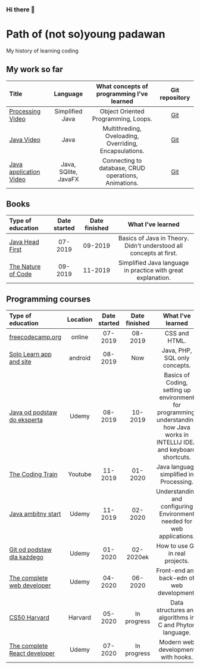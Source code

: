 ### Hi there 👋

# Path of (not so)young padawan
My history of learning coding

## My work so far
Title | Language | What concepts of programming I've learned | Git repository
:-- | :--: | :--: |:--:
[Processing Video](https://youtu.be/SCnKJ8gOhns)  | Simplified Java | Object Oriented Programming, Loops. | [Git](https://github.com/SzubaKrzysztof/Learning_Processing)
[Java Video](https://youtu.be/WszcqbLQHjo)| Java | Multithreding, Oveloading, Overriding, Encapsulations. | [Git](https://github.com/SzubaKrzysztof/Learnin_Java)
[Java application Video](https://youtu.be/S2IozY4VTuI) | Java, SQlite, JavaFX | Connecting to database, CRUD operations, Animations. | [Git](https://github.com/SzubaKrzysztof/Project_Backery_Crud) 


## Books

Type of education | Date started | Date finished | What I've learned
:-- | :--: | :--: | :--:
[Java Head First](https://www.amazon.com/Head-First-Java-Brain-Friendly-Guide-ebook/dp/B009KCUX3S) | 07-2019 |  09-2019 | Basics of Java in Theory. Didn't understood all concepts at first.
[The Nature of Code](https://natureofcode.com/book/) |  09-2019 | 11-2019 | Simplified Java language in practice with great explanation. 

## Programming courses

Type of education | Location | Date started | Date finished | What I've learned
:--- | :---: | :--: | :--: | :--:
[freecodecamp.org](https://www.freecodecamp.org/)| online | 07-2019 | 08-2019 | CSS and HTML.
[Solo Learn app and site](https://www.sololearn.com/Profile/14572445#)| android | 08-2019 | Now | Java, PHP, SQL only concepts. 
[Java od podstaw do eksperta](https://www.udemy.com/course/java-od-podstaw-do-eksperta-tworz-wasne-aplikacje/) | Udemy | 08-2019 | 10-2019 | Basics of Coding, setting up environment for programming, understanding how Java works in INTELLIJ IDEA and  keyboard shortcuts. 
[The Coding Train](https://www.youtube.com/user/shiffman/playlists?view=50&sort=dd&shelf_id=2)| Youtube | 11-2019 | 01-2020| Java language simplified in Processing.
[Java ambitny start](https://www.udemy.com/course/java-ambitny-start/)| Udemy| 11-2019 | 02-2020 | Understanding and configuring  Environment needed for web applications. 
[Git od podstaw dla każdego](https://www.udemy.com/course/git-od-podstaw-dla-kazdego/) | Udemy | 01-2020 | 02-2020ek | How to use Git in real projects.
[The complete web developer](https://www.udemy.com/course/the-complete-web-developer-zero-to-mastery) | Udemy | 04-2020 | 06-2020 | Front-end and back-edn of web development.
[CS50 Harvard](https://cs50.harvard.edu/college/2020/fall/) | Harvard | 05-2020 | In progress | Data structures and algorithms in C and Phyton language.
[The complete React developer](https://www.udemy.com/course/complete-react-developer-zero-to-mastery/) | Udemy | 07-2020 | In progress | Modern web development with hooks.


